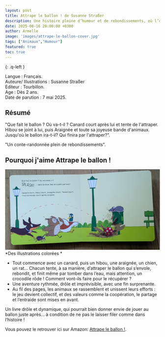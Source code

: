 ```yaml
---
layout: post
title: Attrape le ballon ! de Susanne Straßer
description: Une histoire pleine d’humour et de rebondissements, où l’on suit une joyeuse course-poursuite autour d’un ballon échappé ! 
date: 2025-06-16 20:00:00 +0300
author: Armelle
image: 'images/attrape-le-ballon-cover.jpg'
tags: ["Animaux","Humour"]
featured: true
toc: true
---
```


{: .q-left }

Langue : Français.                                      
Auteure/ Illustrations : Susanne Straßer        
Editeur : Tourbillon.         
Age : Dès 2 ans.          
Date de parution : 7 mai 2025. 

## Résumé

"Que fait le ballon ? Où va-t-il ? Canard court après lui et tente de l'attraper. Hibou se joint à lui, puis Araignée et toute sa joyeuse bande d'animaux. Jusqu'où le ballon ira-t-il? Qui finira par l'attraper?".

"Un conte-randonnée plein de rebondissements".

## Pourquoi j'aime Attrape le ballon ! 

![Des illustrations colorées](images/attrape-le-ballon-int.jpg)
*Des illustrations colorées *
- Tout commence avec un canard, puis un hibou, une araignée, un chien, un rat… Chacun tente, à sa manière, d’attraper le ballon qui s’envole, rebondit, et finit même par tomber dans l’eau, mais attention, un crocodile rôde ! Comment vont-ils faire pour le récupérer ?
- Une aventure rythmée, drôle et imprévisible, avec une fin surprenante.
-  Au fil des pages, les animaux se rassemblent et unissent leurs efforts : le jeu devient collectif, et des valeurs comme la coopération, le partage et l’entraide sont mises en avant.

Un livre drôle et dynamique, qui pourrait bien donner envie de jouer au ballon juste après… à condition de ne pas le laisser filer comme dans l’histoire !

Vous pouvez le retrouver ici sur Amazon: [Attrape le ballon !](https://amzn.to/45Vnten). 



